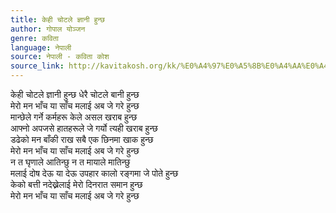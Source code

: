 ```yaml
---
title: केही चोटले ज्ञानी हुन्छ
author: गोपाल योञ्जन
genre: कविता
language: नेपाली
source: नेपाली - कविता कोश
source_link: http://kavitakosh.org/kk/%E0%A4%97%E0%A5%8B%E0%A4%AA%E0%A4%BE%E0%A4%B2_%E0%A4%AF%E0%A5%8B%E0%A4%9E%E0%A5%8D%E0%A4%9C%E0%A4%A8
---
```


केही चोटले ज्ञानी हुन्छ धेरै चोटले बानी हुन्छ  
मेरो मन भाँच या साँच मलाई अब जे गरे हुन्छ  
मान्छेले गर्ने कर्महरू केले असल खराब हुन्छ  
आफ्नो अपजसे हातहरूले जे गर्यो त्यही खराब हुन्छ  
डढेको मन बाँकी राख सबै एक छिनमा खाक हुन्छ  
मेरो मन भाँच या साँच मलाई अब जे गरे हुन्छ  
न त घृणाले आतिन्छु न त मायाले मातिन्छु  
मलाई दोष देऊ या देऊ उपहार कालो रङ्गमा जे पोते हुन्छ  
केको बत्ती नदेख्नेलाई मेरो दिनरात समान हुन्छ  
मेरो मन भाँच या साँच मलाई अब जे गरे हुन्छ
